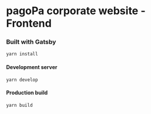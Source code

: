 # pagoPa corporate website - Frontend

### Built with Gatsby

`yarn install`

#### Development server
`yarn develop`

#### Production build
`yarn build`
